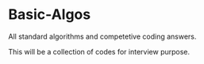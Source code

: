 # Basic-Algos
All standard algorithms and competetive coding answers.

This will be a collection of codes for interview purpose.
